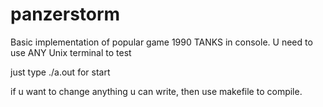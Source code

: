 # panzerstorm
Basic implementation of popular game 1990 TANKS in console.
U need to use ANY Unix terminal to test

just type ./a.out for start

if u want to change anything u can write, then use makefile to compile.
